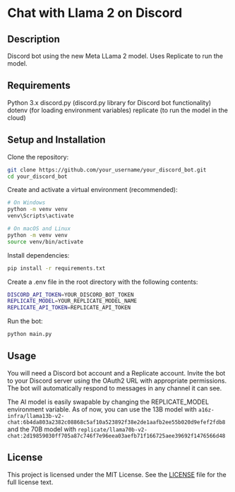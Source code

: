 # Chat with Llama 2 on Discord

## Description

Discord bot using the new Meta LLama 2 model. Uses Replicate to run the model.

## Requirements

Python 3.x
discord.py (discord.py library for Discord bot functionality)
dotenv (for loading environment variables)
replicate (to run the model in the cloud)

## Setup and Installation

Clone the repository:

```bash
git clone https://github.com/your_username/your_discord_bot.git
cd your_discord_bot
```

Create and activate a virtual environment (recommended):

```bash
# On Windows
python -m venv venv
venv\Scripts\activate

# On macOS and Linux
python -m venv venv
source venv/bin/activate
```

Install dependencies:

```bash
pip install -r requirements.txt
```

Create a .env file in the root directory with the following contents:

```bash
DISCORD_API_TOKEN=YOUR_DISCORD_BOT_TOKEN
REPLICATE_MODEL=YOUR_REPLICATE_MODEL_NAME
REPLICATE_API_TOKEN=REPLICATE_API_TOKEN
```

Run the bot:

```bash
python main.py
```

## Usage

You will need a Discord bot account and a Replicate account.
Invite the bot to your Discord server using the OAuth2 URL with appropriate permissions.
The bot will automatically respond to messages in any channel it can see.

The AI model is easily swapable by changing the REPLICATE_MODEL environment variable.
As of now, you can use the 13B model with `a16z-infra/llama13b-v2-chat:6b4da803a2382c08868c5af10a523892f38e2de1aafb2ee55b020d9efef2fdb8`
and the 70B model with `replicate/llama70b-v2-chat:2d19859030ff705a87c746f7e96eea03aefb71f166725aee39692f1476566d48`

## License

This project is licensed under the MIT License. See the [LICENSE](LICENSE) file for the full license text.
